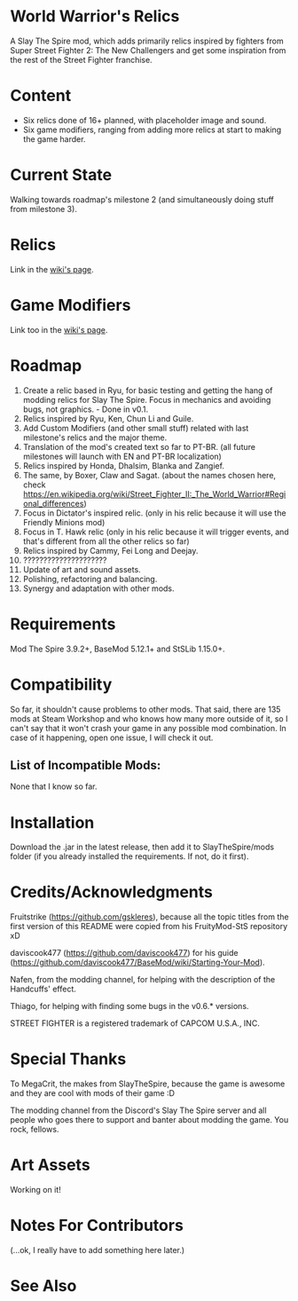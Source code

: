 # World Warrior's Relics
A Slay The Spire mod, which adds primarily relics inspired by fighters from Super Street Fighter 2: The New Challengers and get some inspiration from the rest of the Street Fighter franchise.

# Content

* Six relics done of 16+ planned, with placeholder image and sound.
* Six game modifiers, ranging from adding more relics at start to making the game harder.

# Current State

Walking towards roadmap's milestone 2 (and simultaneously doing stuff from milestone 3).

# Relics

Link in the [wiki's page](https://github.com/Clauvin/World_Warriors_Relics/wiki/Relics).

# Game Modifiers

Link too in the [wiki's page](https://github.com/Clauvin/World_Warriors_Relics/wiki/Game-Modifiers).

# Roadmap

1. Create a relic based in Ryu, for basic testing and getting the hang of modding relics for Slay The Spire. Focus in mechanics and avoiding bugs, not graphics. - Done in v0.1.
2. Relics inspired by Ryu, Ken, Chun Li and Guile.
3. Add Custom Modifiers (and other small stuff) related with last milestone's relics and the major theme.
4. Translation of the mod's created text so far to PT-BR. (all future milestones will launch with EN and PT-BR localization)
5. Relics inspired by Honda, Dhalsim, Blanka and Zangief.
6. The same, by Boxer, Claw and Sagat. (about the names chosen here, check https://en.wikipedia.org/wiki/Street_Fighter_II:_The_World_Warrior#Regional_differences)
7. Focus in Dictator's inspired relic. (only in his relic because it will use the Friendly Minions mod)
8. Focus in T. Hawk relic (only in his relic because it will trigger events, and that's different from all the other relics so far)
9. Relics inspired by Cammy, Fei Long and Deejay.
10. ?????????????????????
11. Update of art and sound assets.
12. Polishing, refactoring and balancing.
13. Synergy and adaptation with other mods.

# Requirements

Mod The Spire 3.9.2+, BaseMod 5.12.1+ and StSLib 1.15.0+.

# Compatibility

So far, it shouldn't cause problems to other mods. That said, there are 135 mods at Steam Workshop and who knows how many more outside of it, so I can't say that it won't crash your game in any possible mod combination. In case of it happening, open one issue, I will check it out.

## List of Incompatible Mods:

None that I know so far.

# Installation

Download the .jar in the latest release, then add it to SlayTheSpire/mods folder (if you already installed the requirements. If not, do it first).

# Credits/Acknowledgments

Fruitstrike (https://github.com/gskleres), because all the topic titles from the first version of this README were copied from his FruityMod-StS repository xD

daviscook477 (https://github.com/daviscook477) for his guide (https://github.com/daviscook477/BaseMod/wiki/Starting-Your-Mod).

Nafen, from the modding channel, for helping with the description of the Handcuffs' effect.

Thiago, for helping with finding some bugs in the v0.6.* versions.

STREET FIGHTER is a registered trademark of CAPCOM U.S.A., INC.

# Special Thanks

To MegaCrit, the makes from SlayTheSpire, because the game is awesome and they are cool with mods of their game :D

The modding channel from the Discord's Slay The Spire server and all people who goes there to support and banter about modding the game. You rock, fellows.

# Art Assets

Working on it!

# Notes For Contributors

(...ok, I really have to add something here later.)

# See Also
